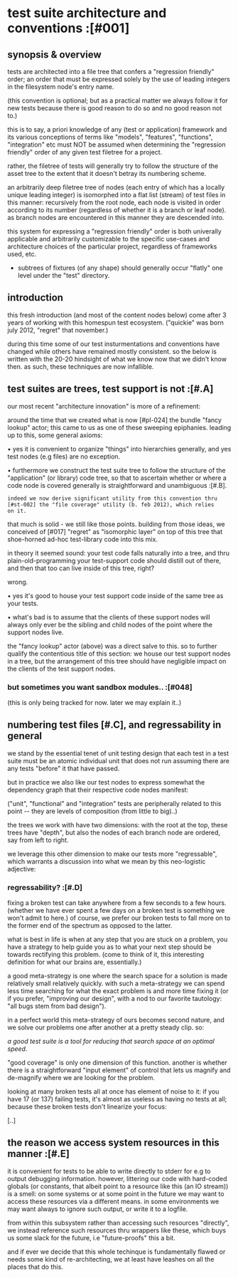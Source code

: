 # test suite architecture and conventions :[#001]

## synopsis & overview

tests are architected into a file tree that confers a "regression friendly"
order; an order that must be expressed solely by the use of leading integers
in the filesystem node's entry name.

(this convention is optional; but as a practical matter we always follow
it for new tests because there is good reason to do so and no good reason
not to.)

this is to say, a priori knowledge of any (test or application) framework
and its various conceptions of terms like "models", "features", "functions",
"integration" etc must NOT be assumed when determining the "regression
friendly" order of any given test filetree for a project.

rather, the filetree of tests will generally try to follow the structure of
the asset tree to the extent that it doesn't betray its numbering scheme.

an arbitrarily deep filetree tree of nodes (each entry of which has a
locally unique leading integer) is isomorphed into a flat list (stream) of
test files in this manner: recursively from the root node, each node is
visited in order according to its number (regardless of whether it is a
branch or leaf node). as branch nodes are encountered in this manner they
are descended into.

this system for expressing a "regression friendly" order is both univerally
applicable and arbitrarily customizable to the specific use-cases and
architecture choices of the particular project, regardless of frameworks
used, etc.

  - subtrees of fixtures (of any shape) should generally occur
    "flatly" one level under the "test" directory.




## introduction

this fresh introduction (and most of the content nodes below) come after
3 years of working with this homespun test ecosystem. ("quickie" was born
july 2012, "regret" that november.)

during this time some of our test insturmentations and conventions have
changed while others have remained mostly consistent. so the below is
written with the 20-20 hindsight of what we know now that we didn't know
then. as such, these techniques are now infallible.




## test suites are trees, test support is not :[#.A]

our most recent "architecture innovation" is more of a refinement:

around the time that we created what is now [#pl-024] the bundle "fancy
lookup" actor; this came to us as one of these sweeping epiphanies.
leading up to this, some general axioms:

  • yes it is convenient to organize "things" into hierarchies
    generally, and yes test nodes (e.g files) are no exception.

  • furthermore we construct the test suite tree to follow the structure
    of the "application" (or library) code tree, so that to ascertain
    whether or where a code node is covered generally is straightforward
    and unambiguous :[#.B].

    indeed we now derive significant utility from this convention thru
    [#st-002] the "file coverage" utility (b. feb 2012), which relies
    on it.

that much is solid - we still like those points. building from those
ideas, we conceived of [#017] "regret" as "isomorphic layer" on top of
this tree that shoe-horned ad-hoc test-library code into this mix.

in theory it seemed sound: your test code falls naturally into a tree,
and thru plain-old-programming your test-support code should distill out
of there, and then that too can live inside of this tree, right?

wrong.

  • yes it's good to house your test support code inside of the same
    tree as your tests.

  • what's bad is to assume that the clients of these support nodes
    will always only ever be the sibling and child nodes of the point
    where the support nodes live.

the "fancy lookup" actor (above) was a direct salve to this. so to
further qualify the contentious title of this section: we house our test
support nodes in a tree, but the arrangement of this tree should have
negligible impact on the clients of the test support nodes.



### but sometimes you want sandbox modules..  :[#048]

(this is only being tracked for now. later we may explain it..)




## numbering test files [#.C], and regressability in general

we stand by the essential tenet of unit testing design that each test in
a test suite must be an atomic individual unit that does not run
assuming there are any tests "before" it that have passed.

but in practice we also like our test nodes to express somewhat the
dependency graph that their respective code nodes manifest:

("unit", "functional" and "integration" tests are peripherally related
to this point -- they are levels of composition (from little to big)..)

the trees we work with have two dimensions: with the root at the top,
these trees have "depth", but also the nodes of each branch node are
ordered, say from left to right.

we leverage this other dimension to make our tests more "regressable",
which warrants a discussion into what we mean by this neo-logistic
adjective:


### regressability? :[#.D]

fixing a broken test can take anywhere from a few seconds to a few
hours. (whether we have ever spent a few days on a broken test is
something we won't admit to here.) of course, we prefer our broken tests
to fall more on to the former end of the spectrum as opposed to the
latter.

what is best in life is when at any step that you are stuck on a
problem, you have a strategy to help guide you as to what your next
step should be towards rectifying this problem. (come to think of it,
this interesting definition for what our brains are, essentially.)

a good meta-strategy is one where the search space for a solution is
made relatively small relatively quickly. with such a meta-strategy we
can spend less time searching for what the exact problem is and more
time fixing it (or if you prefer, "improving our design", with a nod to
our favorite tautology: "all bugs stem from bad design").

in a perfect world this meta-strategy of ours becomes second nature,
and we solve our problems one after another at a pretty steady clip.
so:

*a good test suite is a tool for reducing that search space at an
optimal speed.*

"good coverage" is only one dimension of this function. another is
whether there is a straightforward "input element" of control that lets
us magnify and de-magnify where we are looking for the problem.

looking at many broken tests all at once has element of noise to it:
if you have 17 (or 137) failing tests, it's almost as useless as having
no tests at all; because these broken tests don't linearize your focus:

[..]




## the reason we access system resources in this manner :[#.E]

it is convenient for tests to be able to write directly to stderr for e.g to
output debugging information. however, littering our code with hard-coded
globals (or constants, that albeit point to a resource like this
(an IO stream)) is a smell: on some systems or at some point in the future
we may want to access these resources via a different means. in some
environments we may want always to ignore such output, or write it to a
logfile.

from within this subsystem rather than accessing such resources "directly",
we instead reference such resources thru wrappers like these, which buys us
some slack for the future, i.e "future-proofs" this a bit.

and if ever we decide that this whole techinque is fundamentally flawed or
needs some kind of re-architecting, we at least have leashes on all the places
that do this.

